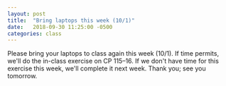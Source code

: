```yaml
---
layout: post
title:  "Bring laptops this week (10/1)"
date:   2018-09-30 11:25:00 -0500
categories: class
---
```


Please bring your laptops to class again this week (10/1). If time permits, we'll do the in-class exercise on CP 115–16. If we don't have time for this exercise this week, we'll complete it next week. Thank you; see you tomorrow.